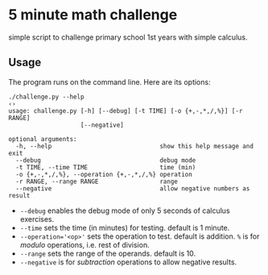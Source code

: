 5 minute math challenge
=======================

simple script to challenge primary school 1st years
with simple calculus.


## Usage

The program runs on the command line. Here are its options:

```
./challenge.py --help                                                                                             ‹›
usage: challenge.py [-h] [--debug] [-t TIME] [-o {+,-,*,/,%}] [-r RANGE]
                    [--negative]

optional arguments:
  -h, --help                              show this help message and exit
  --debug                                 debug mode
  -t TIME, --time TIME                    time (min)
  -o {+,-,*,/,%}, --operation {+,-,*,/,%} operation
  -r RANGE, --range RANGE                 range
  --negative                              allow negative numbers as result
  ```

- `--debug` enables the debug mode of only 5 seconds of calculus exercises.
- `--time` sets the time (in minutes) for testing. default is 1 minute.
- `--operation='<op>'` sets the operation to test. default is addition.
  `%` is for _modulo_ operations, i.e. rest of division.
- `--range` sets the range of the operands. default is 10.
- `--negative` is for _subtraction_ operations to allow negative results.
